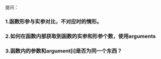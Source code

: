 提问：
### 1.函数形参与实参对比，不对应时的情形。
### 2.如何在函数内部获取到函数的实参和形参个数，使用arguments
### 3.函数内的参数和argument[i]是否为同一个东西？